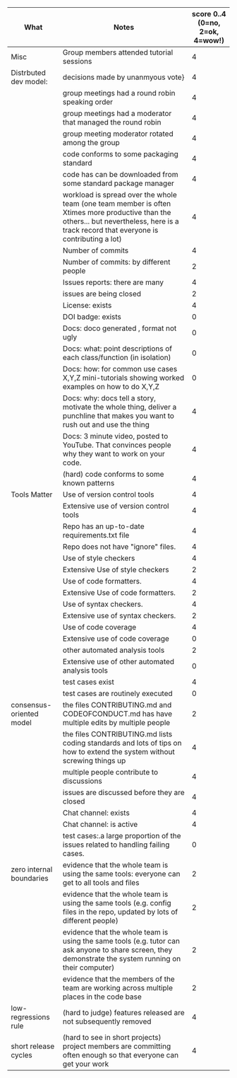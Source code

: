 |What | Notes|score 0..4<br>(0=no, 2=ok, 4=wow!)|
|-----|------|------|
|Misc | Group members attended tutorial sessions| 4 |
|Distrbuted dev model: | decisions made by unanmyous vote} | 4 
|| group meetings had a round robin speaking order| 4 
|| group meetings had a moderator that managed the round robin| 4 
|| group meeting moderator rotated among  the group|4 
|| code conforms to some packaging standard|4
|| code has can be downloaded from some standard package manager|4
| |workload is spread over the whole team (one team member is often Xtimes more productive than the others... but nevertheless, here is a track record that everyone is contributing a lot)|4|
|| Number of commits|4|
|| Number of commits: by different people|2|
|| Issues reports: there are many|4|
||  issues are being  closed|2|
|| License: exists|4|
|| DOI badge: exists |0|
||Docs: doco generated , format not ugly |0|
||Docs: what: point descriptions of each class/function (in isolation) |0|
||Docs: how: for common use cases X,Y,Z mini-tutorials showing worked examples on how to do X,Y,Z|0|
||Docs: why: docs tell a story, motivate the whole thing, deliver a punchline that makes you want to rush out and use the thing|4|
||Docs: 3 minute video, posted to YouTube. That convinces people why they want to work on your code.|4|
|| (hard) code conforms to some known patterns |4
|Tools Matter| Use of version control tools|4|
|| Extensive use of version control tools |4|
|| Repo has an up-to-date requirements.txt file|4|
|| Repo does not have "ignore" files.|4|
||Use of  style checkers |4|
||Extensive Use of  style checkers |2|
|| Use of code  formatters. |4|
|| Extensive Use of code  formatters. |2|
|| Use of syntax checkers. |4|
|| Extensive use of syntax checkers. |2|
|| Use of code coverage |4|
|| Extensive use of code coverage |0|
|| other automated analysis tools|2|
|| Extensive use of  other automated analysis tools|0|
|| test cases exist|4|
|| test cases are routinely executed|0|
| consensus-oriented model| the files CONTRIBUTING.md and CODEOFCONDUCT.md has have multiple edits by multiple people|2|
| | the files CONTRIBUTING.md lists coding standards and lots of tips on how to extend the system without screwing things up|4|
| | multiple people contribute to discussions|4|
|| issues are discussed before they are closed|4|
|| Chat channel: exists|4|
|| Chat channel: is active |4|
|| test cases:.a large proportion of the issues related to handling failing cases.|0|
| zero internal boundaries | evidence that the whole team is using the same tools: everyone can get to all tools and files|2|
| | evidence that the whole team is using the same tools (e.g. config files in the repo, updated by lots of different people)|2|
| | evidence that the whole team is using the same tools (e.g. tutor can ask anyone to share screen, they demonstrate the system running on their computer)|2|
| | evidence that the members of the team are working across multiple places in the code base|2|
| low-regressions rule | (hard to judge) features released are not subsequently removed|4|
|short release cycles | (hard to see in short projects) project members are committing often enough so that everyone can get your work|4|